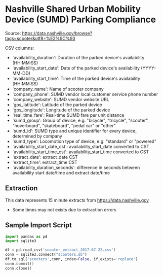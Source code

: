 # Nashville Shared Urban Mobility Device (SUMD) Parking Compliance

Source:
https://data.nashville.gov/browse?tags=scooter&utf8=%E2%9C%93

CSV columns:
- 'availability_duration': Duration of the parked device's availability (HH:MM:SS)
- 'availability_start_date': Date of the parked device's availability (YYYY-MM-DD)
- 'availability_start_time': Time of the parked device's availability (HH:MM:SS)
- 'company_name': Name of scooter company
- 'company_phone': SUMD vendor local customer service phone number
- 'company_website': SUMD vendor website URL
- 'gps_latitude': Latitude of the parked device
- 'gps_longitude': Longitude of the parked device
- 'real_time_fare': Real-time SUMD fare per unit distance
- 'sumd_group': Group of device, e.g. "bicycle", "tricycle", "scooter", "hoverboard", "skateboard", "pedal car" or "other"
- 'sumd_id': SUMD type and unique identifier for every device, determined by company
- 'sumd_type': Locomotion type of device, e.g. "standard" or "powered"
- 'availability_start_date_cst': availability_start_date converted to CST
- 'availability_start_time_cst': availability_start_time converted to CST
- 'extract_date': extract_date CST
- 'extract_time': extract_time CST
- 'availability_duration_seconds': difference in seconds between availability start date/time and extract date/time 

## Extraction
This data represents 15 minute extracts from https://data.nashville.gov 
* Some times may not exists due to extraction errors

## Sample Import Script

```python
import pandas as pd
import sqlite3

df = pd.read_csv('scooter_extract_2017-07-22.csv')
conn = sqlite3.connect("scooters.db")
df.to_sql('scooters',conn, index=False, if_exists='replace')
conn.commit()
conn.close()
```